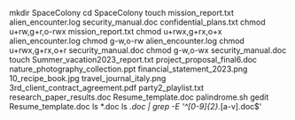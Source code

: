 mkdir SpaceColony
cd SpaceColony
touch mission_report.txt alien_encounter.log security_manual.doc confidential_plans.txt
chmod u+rw,g+r,o-rwx mission_report.txt
chmod u+rwx,g+rx,o+x alien_encounter.log
chmod g-w,o-rw alien_encounter.log
chmod u+rwx,g+rx,o+r security_manual.doc
chmod g-w,o-wx security_manual.doc
touch Summer_vacation2023_report.txt project_proposal_final6.doc nature_photography_collection.ppt financial_statement_2023.png 10_recipe_book.jpg travel_journal_italy.png 3rd_client_contract_agreement.pdf party2_playlist.txt research_paper_results.doc Resume_template.doc palindrome.sh
gedit Resume_template.doc
ls *.doc
ls *.doc | grep -E '^[0-9]{2}.*[a-v]\.doc$'